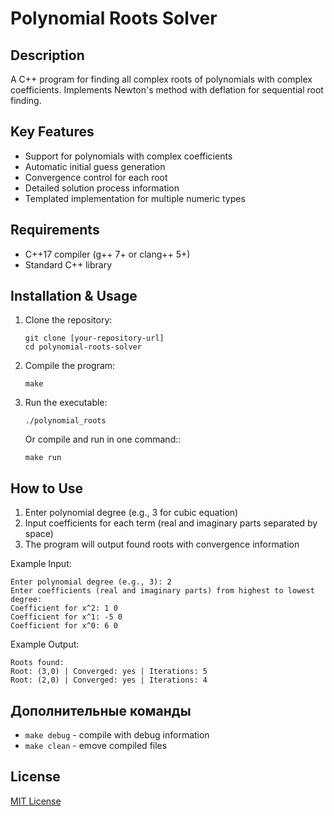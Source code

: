 # Polynomial Roots Solver

## Description
A C++ program for finding all complex roots of polynomials with complex coefficients. Implements Newton's method with deflation for sequential root finding.

## Key Features

- Support for polynomials with complex coefficients
- Automatic initial guess generation
- Convergence control for each root
- Detailed solution process information
- Templated implementation for multiple numeric types

## Requirements

- C++17 compiler (g++ 7+ or clang++ 5+)
- Standard C++ library

## Installation & Usage

1. Clone the repository:
   ```
   git clone [your-repository-url]
   cd polynomial-roots-solver
   ```

2. Compile the program:
   ```
   make
   ```

3. Run the executable:
   ```
   ./polynomial_roots
   ```

   Or compile and run in one command::
   ```
   make run
   ```

## How to Use

1. Enter polynomial degree (e.g., 3 for cubic equation)
2. Input coefficients for each term (real and imaginary parts separated by space)
3. The program will output found roots with convergence information

Example Input:
```
Enter polynomial degree (e.g., 3): 2
Enter coefficients (real and imaginary parts) from highest to lowest degree:
Coefficient for x^2: 1 0
Coefficient for x^1: -5 0
Coefficient for x^0: 6 0
```

Example Output:
```
Roots found:
Root: (3,0) | Converged: yes | Iterations: 5
Root: (2,0) | Converged: yes | Iterations: 4
```

## Дополнительные команды

- `make debug` - compile with debug information
- `make clean` - emove compiled files

## License

[MIT License](LICENSE)